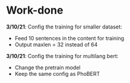 # Work-done

**3/10/21**: Config the training for smaller dataset:
- Feed 10 sentences in the content for training
- Output maxlen = 32 instead of 64

**3/10/21**: Config the training for multilang bert:
- Change the pretrain model
- Keep the same config as PhoBERT